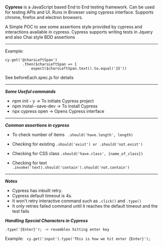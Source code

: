 **Cypress**
is a JavaScript based End to End testing framework. Can be used for testing APIs and UI. Runs in Browser using cypress interface. Supports chrome, firefox and electron browsers. 

A Simple POC to see some assertions style provided by cypress and interactions available in cypress. Cypress supports writing tests in Jquery and also Chai style BDD assertions

---
Example:
```
cy.get('@charsLeftSpan')
        .then($charsLeftSpan => {
            expect($charsLeftSpan.text().to.equal('15'))
```
See beforeEach.spec.js for details

---
***Some Useful commands***
* npm init - y -> To initiate Cypress project
* npm instal--save-dev -> To install Cypress
* npx cypress open -> Opens Cypress interface
---
***Common assertions in cypress***

* To check number of items
``` .should('have.length', length)```

* Checking for existing
```.should('exist') or .should('not.exist')```

* Checking for CSS class
```.should('have.class', {name_of_class})```

* Checking for text
 ```.invoke('text).should('contain').should('not.contain')```
 
 ---
***Notes***
* Cypress has inbuilt retry.
* Cypress default timeout is 4s.
* It won't retry interactive command such as ```.click()``` and ```.type()```
* It only retries failed command until it reaches the default timeout and the test fails

***Handling Special Characters in Cypress***

```.type('{Enter}'); -> resembles hitting enter key```

Example:
``` cy.get('input').type('This is how we hit enter {Enter}');```
   
